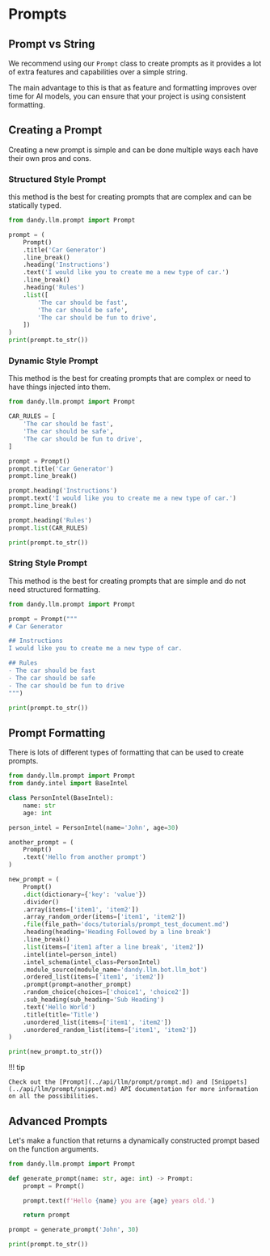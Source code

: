 # Prompts

## Prompt vs String

We recommend using our `Prompt` class to create prompts as it provides a lot of extra features and capabilities over a simple string.

The main advantage to this is that as feature and formatting improves over time for AI models, you can ensure that your project is using consistent formatting.

## Creating a Prompt

Creating a new prompt is simple and can be done multiple ways each have their own pros and cons.

### Structured Style Prompt

this method is the best for creating prompts that are complex and can be statically typed.

```python exec="True" source="above" source="material-block" result="markdown" session="prompt"
from dandy.llm.prompt import Prompt

prompt = (
    Prompt()
    .title('Car Generator')
    .line_break()
    .heading('Instructions')
    .text('I would like you to create me a new type of car.')
    .line_break()
    .heading('Rules')
    .list([
        'The car should be fast',
        'The car should be safe',
        'The car should be fun to drive',
    ])
)
print(prompt.to_str())
```

### Dynamic Style Prompt

This method is the best for creating prompts that are complex or need to have things injected into them.

```python exec="True" source="above" source="material-block" result="markdown" session="prompt"
from dandy.llm.prompt import Prompt

CAR_RULES = [
    'The car should be fast',
    'The car should be safe',    
    'The car should be fun to drive',
]

prompt = Prompt()
prompt.title('Car Generator')
prompt.line_break()

prompt.heading('Instructions')
prompt.text('I would like you to create me a new type of car.')
prompt.line_break()

prompt.heading('Rules')
prompt.list(CAR_RULES)

print(prompt.to_str())
```

### String Style Prompt

This method is the best for creating prompts that are simple and do not need structured formatting.

```python exec="True" source="above" source="material-block" result="markdown" session="prompt"
from dandy.llm.prompt import Prompt

prompt = Prompt("""
# Car Generator

## Instructions
I would like you to create me a new type of car.

## Rules
- The car should be fast
- The car should be safe
- The car should be fun to drive
""")

print(prompt.to_str())
```

## Prompt Formatting

There is lots of different types of formatting that can be used to create prompts.

```python exec="True" source="above" source="material-block" result="markdown" session="prompt"
from dandy.llm.prompt import Prompt
from dandy.intel import BaseIntel

class PersonIntel(BaseIntel):
    name: str
    age: int

person_intel = PersonIntel(name='John', age=30)

another_prompt = (
    Prompt()
    .text('Hello from another prompt')
)

new_prompt = (
    Prompt()
    .dict(dictionary={'key': 'value'})
    .divider()
    .array(items=['item1', 'item2'])
    .array_random_order(items=['item1', 'item2'])
    .file(file_path='docs/tutorials/prompt_test_document.md')
    .heading(heading='Heading Followed by a line break')
    .line_break()
    .list(items=['item1 after a line break', 'item2'])
    .intel(intel=person_intel)
    .intel_schema(intel_class=PersonIntel)
    .module_source(module_name='dandy.llm.bot.llm_bot')
    .ordered_list(items=['item1', 'item2'])
    .prompt(prompt=another_prompt)
    .random_choice(choices=['choice1', 'choice2'])
    .sub_heading(sub_heading='Sub Heading')
    .text('Hello World')
    .title(title='Title')
    .unordered_list(items=['item1', 'item2'])
    .unordered_random_list(items=['item1', 'item2'])
)

print(new_prompt.to_str())
```

!!! tip

    Check out the [Prompt](../api/llm/prompt/prompt.md) and [Snippets](../api/llm/prompt/snippet.md) API documentation for more information on all the possibilities.

## Advanced Prompts

Let's make a function that returns a dynamically constructed prompt based on the function arguments.

```python exec="True" source="above" source="material-block" result="markdown" session="prompt"
from dandy.llm.prompt import Prompt

def generate_prompt(name: str, age: int) -> Prompt:
    prompt = Prompt()

    prompt.text(f'Hello {name} you are {age} years old.')

    return prompt

prompt = generate_prompt('John', 30)

print(prompt.to_str())
```